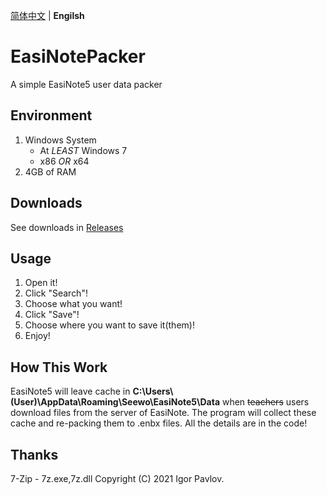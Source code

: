 [简体中文](https://github.com/ChensingML/EasiNotePacker/blob/main/README.md) | __Engilsh__

# EasiNotePacker
A simple EasiNote5 user data packer

## Environment
1. Windows System
    + At _LEAST_ Windows 7
    + x86 _OR_ x64
2. 4GB of RAM

## Downloads
See downloads in [Releases](https://github.com/ChensingML/EasiNotePacker/releases)

## Usage
1. Open it!
2. Click "Search"!
3. Choose what you want!
4. Click "Save"!
5. Choose where you want to save it(them)!
6. Enjoy!

## How This Work
EasiNote5 will leave cache in __C:\Users\\(User)\AppData\Roaming\Seewo\EasiNote5\Data__ when ~~teachers~~ users download files from the
 server of EasiNote. The program will collect these cache and re-packing them to .enbx files. All the details are in the code!

## Thanks
7-Zip - 7z.exe,7z.dll Copyright (C) 2021 Igor Pavlov.
